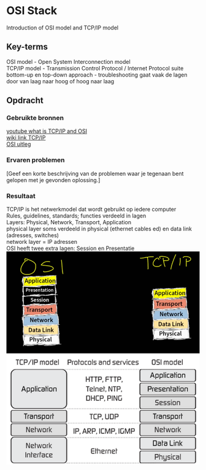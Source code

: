 # OSI Stack
Introduction of OSI model and TCP/IP model

## Key-terms
OSI model - Open System Interconnection model  
TCP/IP model - Transmission Control Protocol / Internet Protocol suite  
bottom-up en top-down approach - troubleshooting gaat vaak de lagen door van laag naar hoog of hoog naar laag

## Opdracht
### Gebruikte bronnen
[youtube what is TCP/IP and OSI](https://www.youtube.com/watch?v=CRdL1PcherM)  
[wiki link TCP/IP](https://en.wikipedia.org/wiki/Internet_protocol_suite)  
[OSI uitleg](https://www.imperva.com/learn/application-security/osi-model/)

### Ervaren problemen
[Geef een korte beschrijving van de problemen waar je tegenaan bent gelopen met je gevonden oplossing.]

### Resultaat
TCP/IP is het netwerkmodel dat wordt gebruikt op iedere computer  
Rules, guidelines, standards; functies verdeeld in lagen  
Layers: Physical, Network, Transport, Application  
physical layer soms verdeeld in physical (ethernet cables ed) en data link (adresses, switches)  
network layer = IP adressen  
OSI heeft twee extra lagen: Session en Presentatie  
![vergelijking](Images/01-OSI-vs_TCP-IP.PNG)  
![vergelijking+voorbeelden](Images/01-TCP-IP-model-vs-OSI-model.png)
